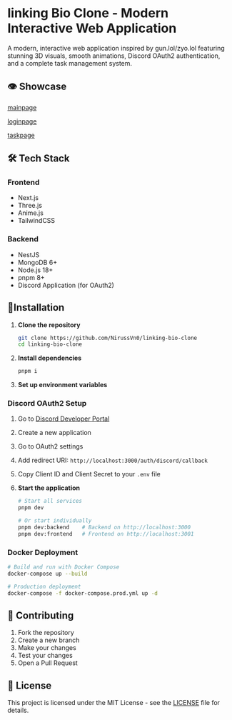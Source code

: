 # linking Bio Clone - Modern Interactive Web Application

A modern, interactive web application inspired by gun.lol/zyo.lol featuring stunning 3D visuals, smooth animations, Discord OAuth2 authentication, and a complete task management system.

## 👁️ Showcase

[mainpage](Images/mainpage.png)

[loginpage](Images/loginpage.png)

[taskpage](Images/taskpage.png)

## 🛠 Tech Stack

### Frontend

- Next.js
- Three.js
- Anime.js
- TailwindCSS

### Backend

- NestJS
- MongoDB 6+
- Node.js 18+
- pnpm 8+
- Discord Application (for OAuth2)

## 🚀Installation

1. **Clone the repository**

   ```bash
   git clone https://github.com/NirussVn0/linking-bio-clone
   cd linking-bio-clone
   ```

2. **Install dependencies**

   ```bash
   pnpm i
   ```

3. **Set up environment variables**

### Discord OAuth2 Setup

1. Go to [Discord Developer Portal](https://discord.com/developers/applications)
2. Create a new application
3. Go to OAuth2 settings
4. Add redirect URI: `http://localhost:3000/auth/discord/callback`
5. Copy Client ID and Client Secret to your `.env` file

6. **Start the application**

   ```bash
   # Start all services
   pnpm dev

   # Or start individually
   pnpm dev:backend    # Backend on http://localhost:3000
   pnpm dev:frontend   # Frontend on http://localhost:3001
   ```

### Docker Deployment

```bash
# Build and run with Docker Compose
docker-compose up --build

# Production deployment
docker-compose -f docker-compose.prod.yml up -d
```

## 🤝 Contributing

1. Fork the repository
2. Create a new branch
3. Make your changes
4. Test your changes
5. Open a Pull Request

## 📄 License

This project is licensed under the MIT License - see the [LICENSE](LICENSE) file for details.
